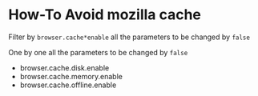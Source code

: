 # How-To Avoid mozilla cache
Filter by `browser.cache*enable` all the parameters to be changed by `false`

One by one all the parameters to be changed by `false`
* browser.cache.disk.enable
* browser.cache.memory.enable
* browser.cache.offline.enable
